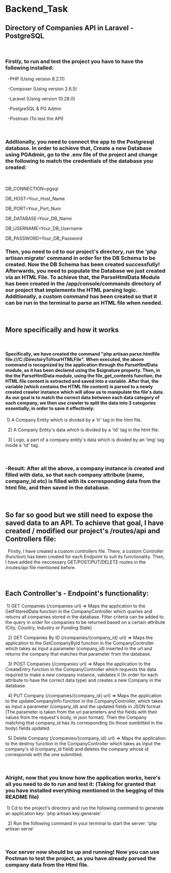 # Backend_Task
## Directory of Companies API in Laravel - PostgreSQL

&nbsp;
### Firstly, to run and test the project you have to have the following installed: 


&nbsp;
-PHP (Using version 8.2.11)

&nbsp;
-Composer (Using version 2.6.5)

&nbsp;
-Laravel (Using version 10.28.0)

&nbsp;
-PostgreSQL & PG Admin 

&nbsp;
-Postman (To test the API)



&nbsp;
### Addtionally, you need to connect the app to the Postgresql database. In order to achieve that, Create a new Database using PGAdmin, go to the .env file of the project and change the following to match the credentials  of the database you created:
&nbsp;

DB_CONNECTION=pgsql
&nbsp;

DB_HOST=Your_Host_Name
&nbsp;

DB_PORT=Your_Port_Num
&nbsp;

DB_DATABASE=Your_DB_Name
&nbsp;

DB_USERNAME=Your_DB_Username
&nbsp;

DB_PASSWORD=Your_DB_Password
&nbsp;



### Then, you need to cd to our project's directory, run the 'php artisan migrate' command in order for the DB Schema to be created. Now the DB Schema has been created successfully! Afterwards, you need to populate the Database we just created via an HTML File. To achieve that, the ParseHtmlData Module has been created in the /app/console/commands directory of our project that implements the HTML parsing logic. Additionally, a custom command has been created so that it can be run in the terminal to parse an HTML file when needed. 
&nbsp;



## More specifically and how it works
&nbsp;
#### Specifically, we have created the command "php artisan parse:htmlfile file:///C:/DirectoryToYourHTMLFile". When executed, the above command is recognized by the application through the ParseHtmlData module, as it has been declared using the $signature property. Then, in the the ParseHtmlData module, using the file_get_contents function, the HTML file content is extracted and saved into a variable. After that, the variable (which contains the HTML file content) is parsed to a newly created crawler instance which will allow us to manipulate the file's data. As our goal is to match the correct data between each data category of each company, we then use crawler to split the data into 3 categories essentially, in order to save it effectively:

&nbsp;1) A Company Entity which is divided by a 'tr' tag in the html file.

&nbsp;
2) A Company Entity's data which is divided by a 'td' tag in the html file.

&nbsp;
3) Logo, a part of a company entity's data which is divided by an 'img' tag inside a 'td' tag.

&nbsp;
### -Result: After all the above, a company instance is created and filled with data, so that each company attribute (name, company_id etc) is filled with its corresponding data from the html file, and then saved in the database.




&nbsp;
## So far so good but we still need to expose the saved data to an API. To achieve that goal, I have created / modified our project's /routes/api and Controllers file:

&nbsp;
Firstly, I have created a custom controllers file. There, a custom Controller (function) has been created for each Endpoint to suit its functionality. 
Then, I have added the neccessary GET/POST/PUT/DELETE routes in the /routes/api file mentioned before. 

&nbsp;
## Each Controller's - Endpoint's functionality: 


&nbsp;1) GET Companies (/companies url) => Maps the application to the GetFilteredData function in the  CompanyController which queries and returns all companies stored in the database. Filter criteria can be added to the query in order for companies to be returned based on a certain attribute (City, Country, Industry or Funding State)
&nbsp;


&nbsp;
2) GET Companies By ID (/companies/{company_id} url) => Maps the application to the GetCompanyById function in the CompanyController which takes as input a parameter (company_id) inserted in the url and returns the company that matches that parameter from the database.
&nbsp;


&nbsp;
3) POST Companies (/companies url) => Maps the application to the CreateEntry function in the CompanyController which requests the data required to make a new company instance, validates it (In order for each attribute to have the correct data type) and creates a new Company in the database.
&nbsp;


&nbsp;
4) PUT Company (/companies/{company_id} url) => Maps the application to the updateCompanyInfo function in the CompanyController, which takes as input a parameter (company_id) and the updated fields in JSON format (The parameter is taken from the url parameters and the fields with their values from the request's body, in json format). Then the Company matching that company_id has its corresponding (to those sumbitted in the body) fields updated.
&nbsp;


&nbsp;
5) Delete Company (/companies/{company_id} url) => Maps the application to the destroy function in the CompanyController which takes as input the company's id (company_id field) and deletes the company whose id corresponds with the one submitted. 
&nbsp;



&nbsp;
### Alright, now that you know how the application works, here's all you need to do to run and test it: (Taking for granted that you have installed everything mentioned in the begging of this README file)


&nbsp;1) Cd to the project's directory and run the following command to generate an application key: 'php artisan key:generate'

&nbsp;
2) Run the following command in your terminal to start the server: 'php artisan serve'


&nbsp;
### Your server now should be up and running! Now you can use Postman to test the project, as you have already parsed the company data from the Html file.











